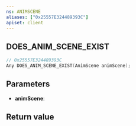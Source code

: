 ```yaml
---
ns: ANIMSCENE
aliases: ["0x25557E324489393C"]
apiset: client
---
```

## DOES_ANIM_SCENE_EXIST

```c
// 0x25557E324489393C
Any DOES_ANIM_SCENE_EXIST(AnimScene animScene);
```


## Parameters
* **animScene**:

## Return value

